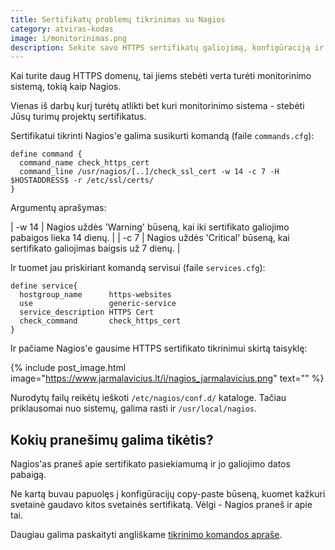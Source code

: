 ```yaml
---
title: Sertifikatų problemų tikrinimas su Nagios
category: atviras-kodas
image: i/monitorinimas.png
description: Sekite savo HTTPS sertifikatų galiojimą, konfigūraciją ir kitokias problemas su Nagios! Su kodo pavyzdžiais.
---
```


Kai turite daug HTTPS domenų, tai jiems stebėti verta turėti monitorinimo sistemą, tokią kaip Nagios.

Vienas iš darbų kurį turėtų atlikti bet kuri monitorinimo sistema - stebėti Jūsų turimų projektų sertifikatus.

Sertifikatui tikrinti Nagios'e galima susikurti komandą (faile `commands.cfg`):

```
define command {
  command_name check_https_cert
  command_line /usr/nagios/[..]/check_ssl_cert -w 14 -c 7 -H $HOSTADDRESS$ -r /etc/ssl/certs/
}
````

Argumentų aprašymas:

| -w 14         | Nagios uždės 'Warning' būseną, kai iki sertifikato galiojimo pabaigos lieka 14 dienų. |
| -c 7          | Nagios uždės 'Critical' būseną, kai sertifikato galiojimas baigsis už 7 dienų. |

Ir tuomet jau priskiriant komandą servisui (faile `services.cfg`):

```
define service{
  hostgroup_name      https-websites
  use                 generic-service
  service_description HTTPS Cert
  check_command       check_https_cert
}
```

Ir pačiame Nagios'e gausime HTTPS sertifikato tikrinimui skirtą taisyklę:

 {% include post_image.html image="https://www.jarmalavicius.lt/i/nagios_jarmalavicius.png" text="" %}

Nurodytų failų reikėtų ieškoti `/etc/nagios/conf.d/` kataloge. Tačiau priklausomai nuo sistemų, galima rasti ir `/usr/local/nagios`.

## Kokių pranešimų galima tikėtis?

Nagios'as praneš apie sertifikato pasiekiamumą ir jo galiojimo datos pabaigą.

Ne kartą buvau papuolęs į konfigūracijų copy-paste būseną, kuomet kažkuri svetainė gaudavo kitos svetainės sertifikatą. Vėlgi - Nagios praneš ir apie tai.

Daugiau galima paskaityti angliškame [tikrinimo komandos apraše](https://exchange.nagios.org/directory/Plugins/Network-Protocols/HTTP/check_ssl_cert/details).
